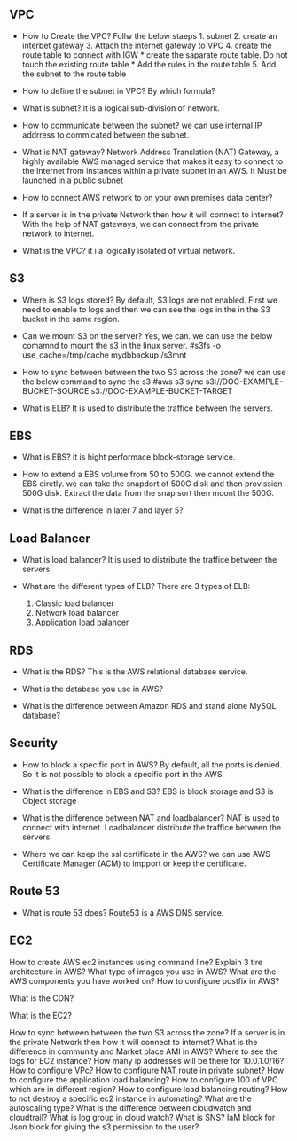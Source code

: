 VPC
---
   * How to Create the VPC?
       Follw the below staeps
         1. subnet
         2. create an interbet gateway
         3. Attach the internet gateway to VPC
         4. create the route table to connect with IGW
           * create the saparate route table. Do not touch the existing route table
           * Add the rules in the route table
         5. Add the subnet to the route table

   * How to define the subnet in VPC? By which formula?

   * What is subnet?
      it is a logical sub-division of network.

   * How to communicate between the subnet?
      we can use internal IP addrress to commicated between the subnet.

   * What is NAT gateway?
      Network Address Translation (NAT) Gateway, a highly available AWS managed service 
      that makes it easy to connect to the Internet from instances within a private subnet in an AWS.
      It Must be launched in a public subnet

   * How to connect AWS network to on your own premises data center?

   * If a server is in the private Network then how it will connect to internet?
       With the help of NAT gateways, we can connect from the private network to internet.

   * What is the VPC?
      it i a  logically isolated of virtual network.

S3
---
   * Where is S3 logs stored?
     By default, S3 logs are not enabled.
     First we need to enable to logs and then we can see the logs in the in the S3 bucket in the same region.

   * Can we mount S3 on the server?
      Yes, we can. we can use the below comamnd to mount the s3 in the linux server.
        #s3fs -o use_cache=/tmp/cache mydbbackup /s3mnt

   * How to sync between between the two S3 across the zone?
      we can use the below command to sync the s3
       #aws s3 sync s3://DOC-EXAMPLE-BUCKET-SOURCE s3://DOC-EXAMPLE-BUCKET-TARGET

   * What is ELB?
      It is used to distribute the traffice between the servers.

EBS
---
   * What is EBS?
      it is hight performace block-storage service.

   * How to extend a EBS volume from 50 to 500G.
      we cannot extend the EBS diretly. 
      we can take the snapdort of 500G disk and 
      then provission 500G disk. 
      Extract the data from the snap sort then moont the 500G.

* What is the difference in later 7 and layer 5?

Load Balancer
----
   * What is load balancer?
      It is used to distribute the traffice between the servers.

   * What are the different types of ELB?
      There are 3 types of ELB:
      1. Classic load balancer
      2. Network load balancer
      3. Application load balancer

RDS
----
   * What is the RDS?
      This is the AWS relational database service.

   * What is the database you use in AWS?
   * What is the difference between Amazon RDS and stand alone MySQL database?

Security
----
  * How to block a specific port in AWS?
      By default, all the ports is denied. So it is not possible to block a specific port in the AWS.

* What is the difference in EBS and S3?
   EBS is block storage and S3 is Object storage
 
* What is the difference between NAT and loadbalancer?
   NAT is used to connect with internet. Loadbalancer distribute the traffice between the servers.


* Where we can keep the ssl certificate in the AWS?
   we can use  AWS Certificate Manager (ACM) to impport or keep the certificate.

Route 53
---
* What is route 53 does?
   Route53 is a AWS DNS service.
   
EC2
---
How to create AWS ec2 instances using command line?
Explain 3 tire architecture in AWS?
What type of images you use in AWS?
What are the AWS components you have worked on?
How to configure postfix in AWS?


What is the CDN?

What is the EC2?

How to sync between between the two S3 across the zone?
If a server is in the private Network then how it will connect to internet?
What is the difference in community and Market place AMI in AWS?
Where to see the logs for EC2 instance?
How many ip addresses  will be there for 10.0.1.0/16?
How to configure VPc?
How to configure NAT route in private subnet?
How to configure the application load balancing?
How to configure 100 of VPC which are in different  region?
How to configure load balancing routing?
How to not destroy a specific ec2 instance in automating?
What are the autoscaling type?
What is the difference  between cloudwatch and cloudtrail?
What is log group in cloud watch?
What is SNS?
IaM block for Json block for giving the s3 permission to the user?




